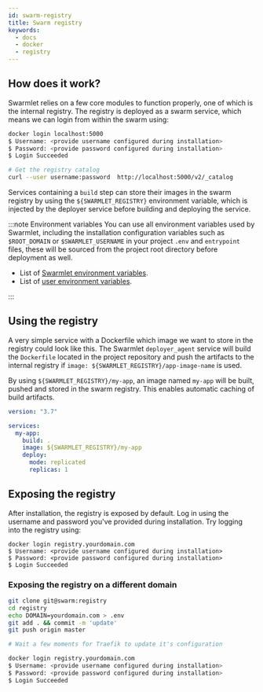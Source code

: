 ```yaml
---
id: swarm-registry
title: Swarm registry
keywords:
  - docs
  - docker
  - registry
---
```


## How does it work?

Swarmlet relies on a few core modules to function properly, one of which is the internal registry. The registry is deployed as a swarm service, which means we can login from within the swarm using:

```bash
docker login localhost:5000
$ Username: <provide username configured during installation>
$ Password: <provide password configured during installation>
$ Login Succeeded

# Get the registry catalog
curl --user username:password  http://localhost:5000/v2/_catalog
```

Services containing a `build` step can store their images in the swarm registry by using the `${SWARMLET_REGISTRY}` environment variable, which is injected by the deployer service before building and deploying the service.

:::note Environment variables
You can use all environment variables used by Swarmlet, including the installation configuration variables such as `$ROOT_DOMAIN` or `$SWARMLET_USERNAME` in your project `.env` and `entrypoint` files, these will be sourced from the project root directory before deployment as well.

- List of [Swarmlet environment variables](https://github.com/swarmlet/swarmlet/blob/master/src/constants).
- List of [user environment variables](https://github.com/swarmlet/swarmlet/blob/master/install#L32-L43).

:::

## Using the registry

A very simple service with a Dockerfile which image we want to store in the registry could look like this. The Swarmlet `deployer_agent` service will build the `Dockerfile` located in the project repository and push the artifacts to the internal registry if `image: ${SWARMLET_REGISTRY}/app-image-name` is used.

By using `${SWARMLET_REGISTRY}/my-app`, an image named `my-app` will be built, pushed and stored in the swarm registry. This enables automatic caching of build artifacts.

```yml title="./docker-compose.yml"
version: "3.7"

services:
  my-app:
    build: .
    image: ${SWARMLET_REGISTRY}/my-app
    deploy:
      mode: replicated
      replicas: 1
```

## Exposing the registry

After installation, the registry is exposed by default. Log in using the username and password you've provided during installation.
Try logging into the registry using:

```
docker login registry.yourdomain.com
$ Username: <provide username configured during installation>
$ Password: <provide password configured during installation>
$ Login Succeeded
```

### Exposing the registry on a different domain

```bash
git clone git@swarm:registry
cd registry
echo DOMAIN=yourdomain.com > .env
git add . && commit -m 'update'
git push origin master

# Wait a few moments for Traefik to update it's configuration

docker login registry.yourdomain.com
$ Username: <provide username configured during installation>
$ Password: <provide password configured during installation>
$ Login Succeeded
```
